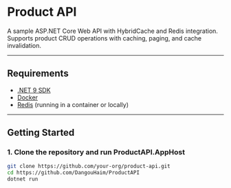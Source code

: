 # Product API

A sample ASP.NET Core Web API with HybridCache and Redis integration.  
Supports product CRUD operations with caching, paging, and cache invalidation.

---

## Requirements

- [.NET 9 SDK](https://dotnet.microsoft.com/download/dotnet/9.0)
- [Docker](https://docs.docker.com/get-docker/)  
- [Redis](https://hub.docker.com/_/redis) (running in a container or locally)

---

## Getting Started

### 1. Clone the repository and run ProductAPI.AppHost
```bash
git clone https://github.com/your-org/product-api.git
cd https://github.com/DangouHaim/ProductAPI
dotnet run
